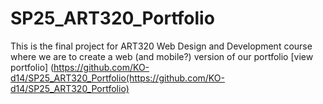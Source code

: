 # SP25_ART320_Portfolio
This is the final project for ART320 Web Design and Development course where we are to create a web (and mobile?) version of our portfolio 
[view portfolio] (https://github.com/KO-d14/SP25_ART320_Portfolio(https://github.com/KO-d14/SP25_ART320_Portfolio)